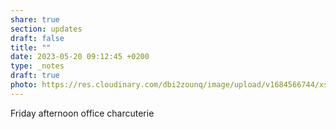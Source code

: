 ```yaml
---
share: true
section: updates
draft: false
title: ""
date: 2023-05-20 09:12:45 +0200
type: _notes
draft: true
photo: https://res.cloudinary.com/dbi2zounq/image/upload/v1684566744/xsjar0otfn0b45hhmukg.jpg
---
```



Friday afternoon office charcuterie 
